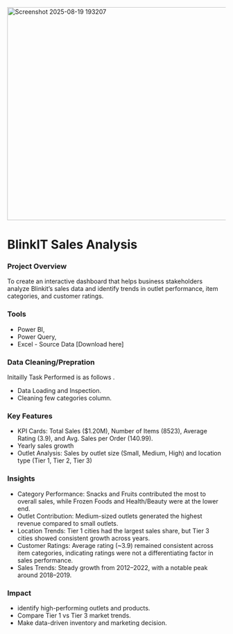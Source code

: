 <img width="876" height="491" alt="Screenshot 2025-08-19 193207" src="https://github.com/user-attachments/assets/f02d29a9-c280-4062-8093-10aefe32755a" />


# BlinkIT Sales Analysis

### Project Overview
To create an interactive dashboard that helps business stakeholders analyze Blinkit’s sales data and identify trends in outlet performance, item categories, and customer ratings.

### Tools
- Power BI,
- Power Query,
- Excel - Source Data [Download here]

### Data Cleaning/Prepration
Initailly Task Performed is as follows .
- Data Loading and Inspection.
- Cleaning few categories column.

### Key Features
- KPI Cards: Total Sales ($1.20M), Number of Items (8523), Average Rating (3.9), and Avg. Sales per Order (140.99).
- Yearly sales growth
- Outlet Analysis: Sales by outlet size (Small, Medium, High) and location type (Tier 1, Tier 2, Tier 3)

### Insights
- Category Performance: Snacks and Fruits contributed the most to overall sales, while Frozen Foods and Health/Beauty were at the lower end.
- Outlet Contribution: Medium-sized outlets generated the highest revenue compared to small outlets.
- Location Trends: Tier 1 cities had the largest sales share, but Tier 3 cities showed consistent growth across years.
- Customer Ratings: Average rating (~3.9) remained consistent across item categories, indicating ratings were not a differentiating factor in sales performance.
- Sales Trends: Steady growth from 2012–2022, with a notable peak around 2018–2019.

### Impact 

- identify high-performing outlets and products. 
- Compare Tier 1 vs Tier 3 market trends. 
- Make data-driven inventory and marketing decision.



